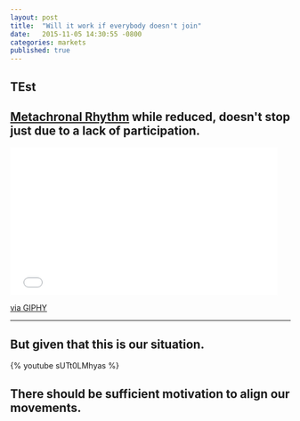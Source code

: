 ```yaml
---
layout: post
title:  "Will it work if everybody doesn't join"
date:   2015-11-05 14:30:55 -0800
categories: markets
published: true
---
```

## TEst

## [Metachronal Rhythm](https://en.wikipedia.org/wiki/Metachronal_rhythm) while reduced, doesn't stop just due to a lack of participation.

<iframe src="//giphy.com/embed/YWsgvuhAyG3i8" width="480" height="266" frameBorder="0" class="giphy-embed" allowFullScreen></iframe><p><a href="http://giphy.com/gifs/donald-trump-YWsgvuhAyG3i8">via GIPHY</a></p>

***

## But given that this is our situation.

{% youtube sUTt0LMhyas %}

## There should be sufficient motivation to align our movements.
